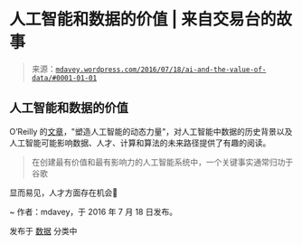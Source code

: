 <!--yml

分类：未分类

日期：2024 年 5 月 18 日 05:30:17

-->

# 人工智能和数据的价值 | 来自交易台的故事

> 来源：[`mdavey.wordpress.com/2016/07/18/ai-and-the-value-of-data/#0001-01-01`](https://mdavey.wordpress.com/2016/07/18/ai-and-the-value-of-data/#0001-01-01)

## 人工智能和数据的价值

O’Reilly 的[文章](https://www.oreilly.com/ideas/the-four-dynamic-forces-shaping-ai)，"塑造人工智能的动态力量"，对人工智能中数据的历史背景以及人工智能可能影响数据、人才、计算和算法的未来路径提供了有趣的阅读。

> 在创建最有价值和最有影响力的人工智能系统中，一个关键事实通常归功于谷歌

显而易见，人才方面存在机会🙂

~ 作者：mdavey，于 2016 年 7 月 18 日发布。

发布于 [数据](https://mdavey.wordpress.com/category/data/) 分类中
